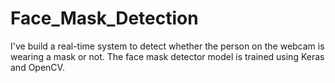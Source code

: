# Face_Mask_Detection

I've build a real-time system to detect whether the person on the webcam is wearing a mask or not. The face mask detector model is trained using Keras and OpenCV.
